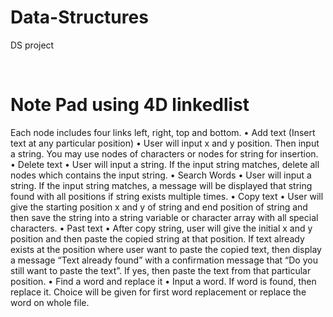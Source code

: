 # Data-Structures
DS project 

<br>
<h1>Note Pad using 4D linkedlist</h1>
Each node includes four links left, right, top and bottom.
• Add text (Insert text at any particular position)
• User will input x and y position. Then input a string. You may use nodes of characters or nodes for string for insertion.
• Delete text
• User will input a string. If the input string matches, delete all nodes which contains the input string.
• Search Words
• User will input a string. If the input string matches, a message will be displayed that string found with all positions if string exists multiple times.
• Copy text
• User will give the starting position x and y of string and end position of string and then save the string into a string variable or character array with all special characters.
• Past text
• After copy string, user will give the initial x and y position and then paste the copied string at that position. If text already exists at the position where user want to paste the copied text, then display a message “Text already found” with a confirmation message that “Do you still want to paste the text”. If yes, then paste the text from that particular position.
• Find a word and replace it
• Input a word. If word is found, then replace it. Choice will be given for first word replacement or replace the word on whole file.
